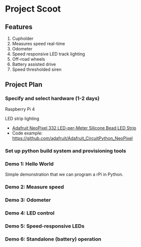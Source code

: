# Project Scoot

## Features

1. Cupholder
1. Measures speed real-time
1. Odometer
1. Speed responsive LED track lighting
1. Off-road wheels
1. Battery assisted drive
1. Speed thresholded siren

## Project Plan

### Specify and select hardware (1-2 days)

Raspberry Pi 4

LED strip lighting
  - [Adafruit NeoPixel 332 LED-per-Meter Silicone Bead LED Strip](https://www.adafruit.com/product/4865)
  - Code example: https://github.com/adafruit/Adafruit_CircuitPython_NeoPixel

### Set up python build system and provisioning tools

### Demo 1: Hello World
Simple demonstration that we can program a rPi in Python.

### Demo 2: Measure speed

### Demo 3: Odometer

### Demo 4: LED control

### Demo 5: Speed-responsive LEDs

### Demo 6: Standalone (battery) operation
